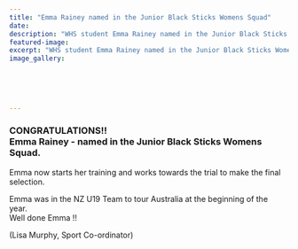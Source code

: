 ```yaml
---
title: "Emma Rainey named in the Junior Black Sticks Womens Squad"
date: 
description: "WHS student Emma Rainey named in the Junior Black Sticks Womens Squad..."
featured-image: 
excerpt: "WHS student Emma Rainey named in the Junior Black Sticks Womens Squad."
image_gallery:
	
	
	
	
	
---
```


<h3><span>CONGRATULATIONS!!&nbsp;<br />Emma Rainey - named in the Junior Black Sticks Womens Squad. </span></h3>
<p><span>Emma now starts her training and works towards the trial to make the final selection.&nbsp;</span></p>
<p><span>Emma was in the NZ U19 Team to tour Australia at the beginning of the year.&nbsp;</span><br /><span>Well done Emma !!</span></p>
<p><span>(Lisa Murphy, Sport Co-ordinator)</span></p>

